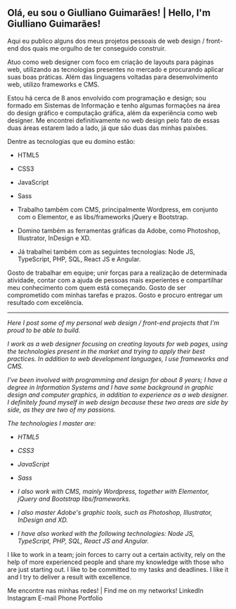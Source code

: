## Olá, eu sou o Giulliano Guimarães! | Hello, I'm Giulliano Guimarães!

Aqui eu publico alguns dos meus projetos pessoais de web design / front-end dos quais me orgulho de ter conseguido construir.

Atuo como web designer com foco em criação de layouts para páginas web, utilizando as tecnologias presentes no mercado e procurando aplicar suas boas práticas. Além das linguagens voltadas para desenvolvimento web, utilizo frameworks e CMS.

Estou há cerca de 8 anos envolvido com programação e design; sou formado em Sistemas de Informação e tenho algumas formações na área do design gráfico e computação gráfica, além da experiência como web designer. Me encontrei definitivamente no web design pelo fato de essas duas áreas estarem lado a lado, já que são duas das minhas paixões.

Dentre as tecnologias que eu domino estão:

- HTML5
- CSS3
- JavaScript
- Sass

- Trabalho também com CMS, principalmente Wordpress, em conjunto com o Elementor, e as libs/frameworks jQuery e Bootstrap.

- Domino também as ferramentas gráficas da Adobe, como Photoshop, Illustrator, InDesign e XD.

- Já trabalhei também com as seguintes tecnologias: Node JS, TypeScript, PHP, SQL, React JS e Angular.

Gosto de trabalhar em equipe; unir forças para a realização de determinada atividade, contar com a ajuda de pessoas mais experientes e compartilhar meu conhecimento com quem está começando. Gosto de ser comprometido com minhas tarefas e prazos. Gosto e procuro entregar um resultado com excelência.

---

*Here I post some of my personal web design / front-end projects that I'm proud to be able to build.*

*I work as a web designer focusing on creating layouts for web pages, using the technologies present in the market and trying to apply their best practices. In addition to web development languages, I use frameworks and CMS.*

*I've been involved with programming and design for about 8 years; I have a degree in Information Systems and I have some background in graphic design and computer graphics, in addition to experience as a web designer. I definitely found myself in web design because these two areas are side by side, as they are two of my passions.*

*The technologies I master are:*

- *HTML5*
- *CSS3*
- *JavaScript*
- *Sass*

- *I also work with CMS, mainly Wordpress, together with Elementor, jQuery and Bootstrap libs/frameworks.*

- *I also master Adobe's graphic tools, such as Photoshop, Illustrator, InDesign and XD.*

- *I have also worked with the following technologies: Node JS, TypeScript, PHP, SQL, React JS and Angular.*

I like to work in a team; join forces to carry out a certain activity, rely on the help of more experienced people and share my knowledge with those who are just starting out. I like to be committed to my tasks and deadlines. I like it and I try to deliver a result with excellence.

Me encontre nas minhas redes! | Find me on my networks!
LinkedIn Instagram E-mail Phone Portfolio
